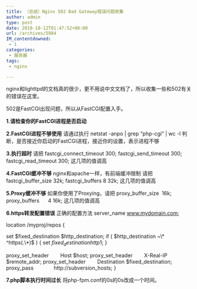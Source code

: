 ```yaml
---
title: （总结）Nginx 502 Bad Gateway错误问题收集
author: admin
type: post
date: 2010-10-12T01:47:52+00:00
url: /archives/5984
IM_contentdowned:
 - 1
categories:
 - 服务器
tags:
 - nginx

---
```

nginx和lighttpd的文档真的很少，更不用说中文文档了，所以收集一些和502有关的错误在这里。

502是FastCGI出现问题，所以从FastCGI配置入手。

**1.请检查你的FastCGI进程是否启动**

**2.FastCGI进程不够使用**
请通过执行 netstat -anpo | grep “php-cgi” | wc -l 判断，是否接近你启动的FastCGI进程，接近你的设置，表示进程不够

**3.执行超时**
请把
fastcgi\_connect\_timeout 300;
fastcgi\_send\_timeout 300;
fastcgi\_read\_timeout 300;
这几项的值调高

**4.FastCGI缓冲不够**
nginx和apache一样，有前端缓冲限制
请把
fastcgi\_buffer\_size 32k;
fastcgi_buffers 8 32k;
这几项的值调高

**5.Proxy缓冲不够**
如果你使用了Proxying，请把
proxy\_buffer\_size  16k;
proxy_buffers      4 16k;
这几项的值调高

**6.https转发配置错误**
正确的配置方法
server_name www.mydomain.com;

location /myproj/repos {

set $fixed\_destination $http\_destination;
if ( $http_destination ~\* ^https(.\*)$ )
{
set $fixed_destination http$1;
}

proxy\_set\_header        Host $host;
proxy\_set\_header        X-Real-IP $remote_addr;
proxy\_set\_header        Destination $fixed_destination;
proxy\_pass              http://subversion\_hosts;
}

**7.php脚本执行时间过长**
将php-fpm.conf的0s的0s改成一个时间。